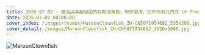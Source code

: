 ```yaml
---
title: 2025.07.02 - 被泡尖海葵包围的刺颊海葵鱼，米尔恩湾，巴布亚新几内亚 (© Fred Bavendam/Nature Picture Library)
date: 2025.07.02 00:00:00
cover_index: /images/thumbs/MaroonClownfish_ZH-CN5071934692_533x300.jpg
cover_detail: /images/MaroonClownfish_ZH-CN5071934692_1920x1080.jpg
---
```


![MaroonClownfish](/images/MaroonClownfish_ZH-CN5071934692_1920x1080.jpg)
